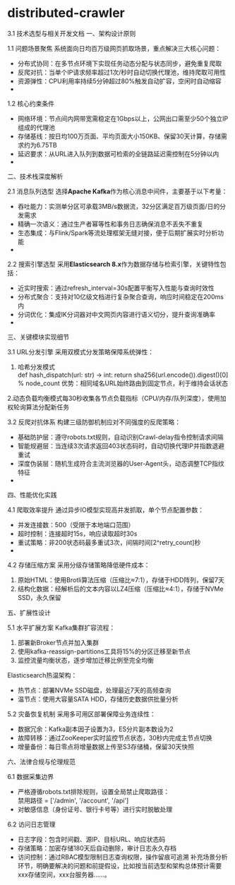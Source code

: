 # distributed-crawler
3.1 技术选型与相关开发文档
一、架构设计原则

1.1 问题场景聚焦
系统面向日均百万级网页抓取场景，重点解决三大核心问题：  
- 分布式协同：在多节点环境下实现任务动态分配与状态同步，避免重复爬取  
- 反爬对抗：当单个IP请求频率超过1次/秒时自动切换代理池，维持爬取可用性  
- 资源弹性：CPU利用率持续5分钟超过80%触发自动扩容，空闲时自动缩容
- 
1.2 核心约束条件
- 网络环境：节点间内网带宽需稳定在1Gbps以上，公网出口需至少50个独立IP组成的代理池  
- 存储基线：按日均100万页面、平均页面大小150KB、保留30天计算，存储需求约为6.75TB  
- 延迟要求：从URL进入队列到数据可检索的全链路延迟需控制在5分钟以内
- 
二、技术栈深度解析

2.1 消息队列选型
选择**Apache Kafka**作为核心消息中间件，主要基于以下考量：  
- 吞吐能力：实测单分区可承载3MB/s数据流，32分区满足百万级页面/日的分发需求  
- 精确一次语义：通过生产者幂等性和事务日志确保消息不丢失不重复  
- 生态集成：与Flink/Spark等流处理框架无缝对接，便于后期扩展实时分析功能
-  
2.2 搜索引擎选型
采用**Elasticsearch 8.x**作为数据存储与检索引擎，关键特性包括：  
- 近实时搜索：通过refresh_interval=30s配置平衡写入性能与查询时效性  
- 分布式聚合：支持对10亿级文档进行复杂聚合查询，响应时间稳定在200ms内  
- 分词优化：集成IK分词器对中文网页内容进行语义切分，提升查询准确率
- 
三、关键模块实现细节

3.1 URL分发引擎
采用双模式分发策略保障系统弹性：  

1. 哈希分发模式  
def hash_dispatch(url: str) -> int:
    return sha256(url.encode()).digest()[0] % node_count
  优势：相同域名URL始终路由到固定节点，利于维持会话状态

2.动态负载均衡模式每30秒收集各节点负载指标（CPU/内存/队列深度），使用加权轮询算法分配新任务
   
3.2 反爬对抗体系
构建三级防御机制应对不同强度的反爬策略：  
- 基础防护层：遵守robots.txt规则，自动识别Crawl-delay指令控制请求间隔  
- 智能规避层：当连续3次请求返回403状态码时，自动切换代理IP并指数退避重试  
- 深度伪装层：随机生成符合主流浏览器的User-Agent头，动态调整TCP指纹特征
- 
四、性能优化实践

4.1 爬取效率提升
通过异步IO模型实现高并发抓取，单个节点配置参数：  
- 并发连接数：500（受限于本地端口范围）  
- 超时控制：连接超时15s，响应读取超时30s  
- 重试策略：非200状态码最多重试3次，间隔时间[2^retry_count]秒
- 
4.2 存储压缩方案
采用分级存储策略降低硬件成本：  
1. 原始HTML：使用Brotli算法压缩（压缩比≈7:1），存储于HDD阵列，保留7天  
2. 结构化数据：经解析后的文本内容以LZ4压缩（压缩比≈4:1），存储于NVMe SSD，永久保留
 
五、扩展性设计

5.1 水平扩展方案
Kafka集群扩容流程：  
1. 部署新Broker节点并加入集群  
2. 使用kafka-reassign-partitions工具将15%的分区迁移至新节点  
3. 监控流量均衡状态，逐步增加迁移比例至完全均衡

Elasticsearch热温架构：  
- 热节点：部署NVMe SSD磁盘，处理最近7天的高频查询  
- 温节点：使用大容量SATA HDD，存储历史数据供批量分析
  
5.2 灾备恢复机制
采用多可用区部署保障业务连续性：  
- 数据冗余：Kafka副本因子设置为3，ES分片副本数设为2  
- 故障转移：通过ZooKeeper实时监控节点状态，30秒内完成主节点切换  
- 增量备份：每日零点将增量数据上传至S3存储桶，保留30天快照

六、法律合规与伦理规范

6.1 数据采集边界
- 严格遵循robots.txt排除规则，设置全局禁止爬取路径：  
禁用路径 = ['/admin', '/account', '/api'] 
- 对敏感信息（身份证号、银行卡号等）进行实时脱敏处理
  
6.2 访问日志管理
- 日志字段：包含时间戳、源IP、目标URL、响应状态码  
- 存储策略：加密存储180天后自动删除，审计日志永久存档  
- 访问控制：通过RBAC模型限制日志查询权限，操作留痕可追溯  补充场景分析环节，明确要解决的问题和前提假设，比如按当前选型和架构总体预计需要xxx存储空间，xxx台服务器......。
